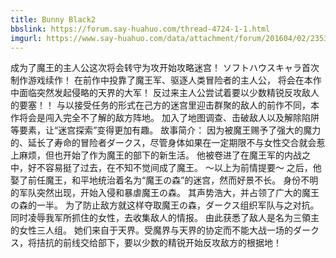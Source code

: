 ```yaml
---
title: Bunny Black2
bbslink: https://forum.say-huahuo.com/thread-4724-1-1.html
imgurl: https://www.say-huahuo.com/data/attachment/forum/201604/02/235321gtmjfoaao7woalo7.jpg
---
```


成为了魔王的主人公这次将会转守为攻开始攻略迷宫！ ソフトハウスキャラ首次制作游戏续作！ 在前作中投靠了魔王军、驱逐人类冒险者的主人公， 将会在本作中面临突然发起侵略的天界的大军！ 反过来主人公尝试着要以少数精锐反攻敌人的要塞！！ 与以接受任务的形式在己方的迷宫里迎击群聚的敌人的前作不同，本作将会是闯入完全不了解的敌方阵地。 加入了地图调查、击破敌人以及解除陷阱等要素，让“迷宫探索”变得更加有趣。 故事简介： 因为被魔王赐予了强大的魔力的、延长了寿命的冒险者ダークス，尽管身体如果在一定期限不与女性交合就会惹上麻烦，但也开始了作为魔王的部下的新生活。 他被卷进了在魔王军的内战之中，好不容易挺了过去，在不知不觉间成了魔王。 ～以上为前情提要～ 之后，他娶了前任魔王，和平地统治着名为“魔王の森”的迷宫，然而好景不长。 身份不明的军队突然出现，开始入侵和暴虐魔王の森。 其声势浩大，并占领了广大的魔王の森的一半。 为了防止敌方就这样夺取魔王の森，ダークス组织军队与之对抗。 同时凌辱我军所抓住的女性，去收集敌人的情报。 由此获悉了敌人是名为三領主的女性三人组。 她们来自于天界。受魔界与天界的协定而不能大战一场的ダークス，将拮抗的前线交给部下，要以少数的精锐开始反攻敌方的根据地！<!--more-->
